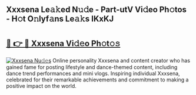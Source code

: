 ## Xxxsena Le𝚊𝚔ed N𝚞𝚍e - Part-utV Vi𝚍eo Ph𝚘tos - H𝚘t O𝚗lyf𝚊ns Le𝚊𝚔s IKxKJ

# <h2><a href="http://hf8noi.feru.top/?c=Xxxsena">🔗 👉 🔴 Xxxsena Vi𝚍𝚎o Ph𝚘t𝚘𝚜</a></h2>

[![Xxxsena Nu𝚍𝚎s](https://i.imgur.com/0TWrTi3.gif)](http://hf8noi.feru.top/?c=Xxxsena)
Online personality Xxxsena and content creator who has gained fame for posting lifestyle and dance-themed content, including dance trend performances and mini vlogs. Inspiring individual Xxxsena, celebrated for their remarkable achievements and commitment to making a positive impact on the world. 

